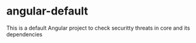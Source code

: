 # angular-default
This is a default Angular project to check securitty threats in core and its dependencies
